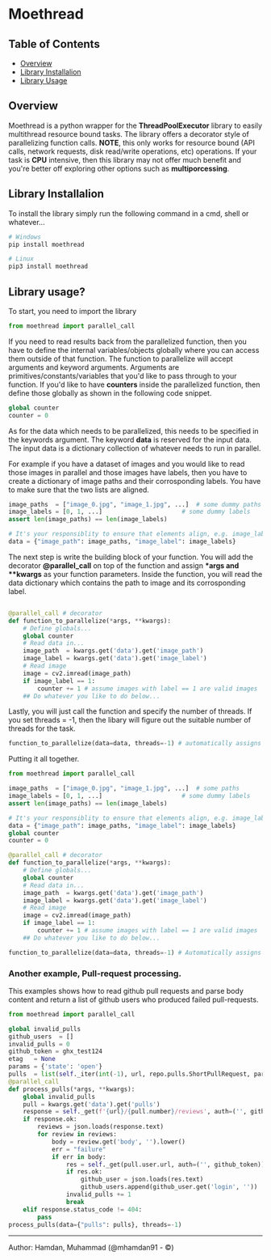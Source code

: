 Moethread
=======================================
## Table of Contents

 * [Overview](#overview)
 * [Library Installalion](#library-installalion)
 * [Library Usage](#library-usage)


## Overview
Moethread is a python wrapper for the **ThreadPoolExecutor** library to easily multithread resource bound tasks. The library offers a decorator style of parallelizing
function calls.
**NOTE**, this only works for resource bound (API calls, network requests, disk read/write operations, etc) operations. If your task is **CPU** intensive, then this library may not offer much benefit and you're better off exploring other options such as **multiporcessing**.


## Library Installalion
To install the library simply run the following command in a cmd, shell or whatever...

```bash
# Windows
pip install moethread

# Linux
pip3 install moethread
```

## Library usage?
To start, you need to import the library

```python
from moethread import parallel_call

```

If you need to read results back from the parallelized function, then you have to define the internal variables/objects globally where you can
access them outside of that function. The function to parallelize will accept arguments and keyword arguments.
Arguments are primitives/constants/variables that you'd like to pass through to your function. If you'd like to have **counters** inside the parallelized function, then define those globally as shown in the following code snippet.
```python
global counter
counter = 0
```


As for the data which needs to be parallelized, this needs to be specified in the keywords argument. The keyword **data** is reserved for the input data.
The input data is a dictionary collection of whatever needs to run in parallel.

For example if you have a dataset of images and you would like to read those images in parallel and those images have labels, then you have to create a dictionary of image paths and their corrosponding labels. You have to make sure that the two lists are aligned.

```python
image_paths  = ["image_0.jpg", "image_1.jpg", ...] 	# some dummy paths
image_labels = [0, 1, ...] 		                # some dummy labels
assert len(image_paths) == len(image_labels)

# It's your responsiblity to ensure that elements align, e.g. image_labels[0] is the label for image_paths[0]
data = {"image_path": image_paths, "image_label": image_labels}
```

The next step is write the building block of your function. You will add the decorator **@parallel_call** on top of the function and assign **\*args and \*\*kwargs**
as your function parameters. Inside the function, you will read the data dictionary which contains the path to image and its corrosponding label.

```python

@parallel_call # decorator
def function_to_parallelize(*args, **kwargs):
	# Define globals...
	global counter
	# Read data in...
	image_path  = kwargs.get('data').get('image_path')
	image_label = kwargs.get('data').get('image_label')
	# Read image
	image = cv2.imread(image_path)
	if image_label == 1:
		counter += 1 # assume images with label == 1 are valid images
	## Do whatever you like to do below...

```

Lastly, you will just call the function and specify the number of threads. If you set threads = -1, then the libary will figure out the suitable number of threads for the task.

```python
function_to_parallelize(data=data, threads=-1) # automatically assigns the needed number of threads...
```

Putting it all together.

```python
from moethread import parallel_call

image_paths  = ["image_0.jpg", "image_1.jpg", ...] 	# some paths
image_labels = [0, 1, ...] 		                # some dummy labels
assert len(image_paths) == len(image_labels)

# It's your responsiblity to ensure that elements align, e.g. image_labels[0] is the label for image_paths[0]
data = {"image_path": image_paths, "image_label": image_labels}
global counter
counter = 0

@parallel_call # decorator
def function_to_parallelize(*args, **kwargs):
	# Define globals...
	global counter
	# Read data in...
	image_path  = kwargs.get('data').get('image_path')
	image_label = kwargs.get('data').get('image_label')
	# Read image
	image = cv2.imread(image_path)
	if image_label == 1:
		counter += 1 # assume images with label == 1 are valid images
	## Do whatever you like to do below...

function_to_parallelize(data=data, threads=-1) # Automatically assigns the needed number of threads...
```

### Another example, Pull-request processing.
This examples shows how to read github pull requests and parse body content and return a list of github users who produced failed pull-requests.

```python
from moethread import parallel_call

global invalid_pulls
github_users  = []
invalid_pulls = 0
github_token = ghx_test124
etag   = None
params = {'state': 'open'}
pulls  = list(self._iter(int(-1), url, repo.pulls.ShortPullRequest, params, etag))
@parallel_call
def process_pulls(*args, **kwargs):
    global invalid_pulls
    pull = kwargs.get('data').get('pulls')
    response = self._get(f'{url}/{pull.number}/reviews', auth=('', github_token))
    if response.ok:
        reviews = json.loads(response.text)
        for review in reviews:
            body = review.get('body', '').lower()
            err = "failure"
            if err in body:
                res = self._get(pull.user.url, auth=('', github_token))
                if res.ok:
                    github_user = json.loads(res.text)
                    github_users.append(github_user.get('login', ''))
                invalid_pulls += 1
                break
    elif response.status_code != 404:
        pass
process_pulls(data={"pulls": pulls}, threads=-1)

```
----------------------------------------
Author: Hamdan, Muhammad (@mhamdan91 - ©)
